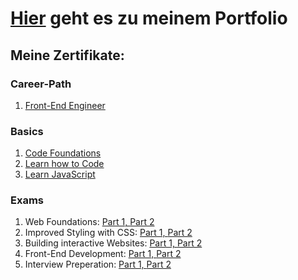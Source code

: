 # [Hier](https://oliveroeguet.github.io/Portfolio) geht es zu meinem Portfolio

## Meine Zertifikate:

### Career-Path 
1. [Front-End Engineer](./Images/Frontend.pdf)
   
### Basics
1. [Code Foundations](./Images/CodeFoundationsSkillPath.pdf)
2. [Learn how to Code](./Images/LearnHowtoCodeCourse.pdf)
3. [Learn JavaScript](./Images/LearnJavaScriptCourse.pdf)
   
### Exams
1. Web Foundations: [Part 1, ](./Images/Webtheorie.png)[Part 2](./Images/Webpraxis.png)
2. Improved Styling with CSS: [Part 1, ](./Images/ImprovedCSStheorie.png)[Part 2](./Images/ImprovedCSSpraxis.png)
3. Building interactive Websites: [Part 1, ](./Images/WebsitesTheorie.png)[Part 2](./Images/WebsitesPraxis.png)
4. Front-End Development: [Part 1, ](./Images/Frontendtheorie.png)[Part 2](./Ímages/Frontendpraxis.png)
5. Interview Preperation: [Part 1, ](./Images/)[Part 2](./Images/)

